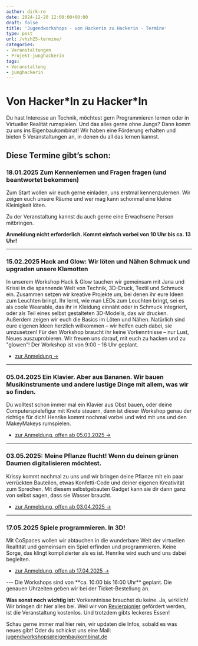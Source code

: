 ```yaml
---
author: dirk-re
date: 2024-12-20 12:00:00+00:00
draft: false
title: 'Jugendworkshops - von Hackerin zu Hackerin - Termine'
type: post
url: /vhzh25-termine/
categories:
- Veranstaltungen
- Projekt-junghackerin
tags:
- Veranstaltung
- junghackerin
---
```


# Von Hacker\*In zu Hacker\*In
Du hast Interesse an Technik, möchtest gern Programmieren lernen oder in Virtueller Realität rumspielen.
Und das alles gerne ohne Jungs?
Dann komm zu uns ins Eigenbaukombinat!
Wir haben eine Förderung erhalten und bieten 5 Veranstaltungen an, in denen du all das lernen kannst.
## Diese Termine gibt’s schon:

### 18.01.2025 Zum Kennenlernen und Fragen fragen (und beantwortet bekommen)
Zum Start wollen wir euch gerne einladen, uns erstmal kennenzulernen. Wir zeigen euch unsere Räume und wer mag kann schonmal eine kleine Kleinigkeit löten.

Zu der Veranstaltung kannst du auch gerne eine Erwachsene Person mitbringen.

**Anmeldung nicht erforderlich. Kommt einfach vorbei von 10 Uhr bis ca. 13 Uhr!**

---
### 15.02.2025 Hack and Glow: Wir löten und Nähen Schmuck und upgraden unsere Klamotten

In unserem Workshop Hack & Glow tauchen wir gemeinsam mit Jana und Krissi in die spannende Welt von Technik, 3D-Druck, Textil und Schmuck ein. Zusammen setzen wir kreative Projekte um, bei denen ihr eure Ideen zum Leuchten bringt. Ihr lernt, wie man LEDs zum Leuchten bringt, sei es als coole Wearable, das ihr in Kleidung einnäht oder in Schmuck integriert, oder als Teil eines selbst gestalteten 3D-Modells, das wir drucken. Außerdem zeigen wir euch die Basics im Löten und Nähen. Natürlich sind eure eigenen Ideen herzlich willkommen – wir helfen euch dabei, sie umzusetzen! Für den Workshop braucht ihr keine Vorkenntnisse – nur Lust, Neues auszuprobieren. Wir freuen uns darauf, mit euch zu hacken und zu "glowen”!
Der Workshop ist von 9:00 - 16 Uhr geplant.
<ul class="pager main-pager">
              <li class="">
                <a href="https://tickets.eigenbaukombinat.de/ebk/vhzh25-02/" target="_blank">zur Anmeldung &rarr;</a>
              </li>
</ul>

---
### 05.04.2025 Ein Klavier. Aber aus Bananen. Wir bauen Musikinstrumente und andere lustige Dinge mit allem, was wir so finden.

Du wolltest schon immer mal ein Klavier aus Obst bauen, oder deine Computerspielefigur mit Knete steuern, dann ist dieser Workshop genau der richtige für dich!
Henrike kommt nochmal vorbei und wird mit uns und den MakeyMakeys rumspielen.


<ul class="pager main-pager">
              <li class="">
                <a href="https://tickets.eigenbaukombinat.de/ebk/vhzh25-04/" target="_blank">zur Anmeldung, offen ab 05.03.2025 &rarr;</a>
              </li>
</ul>

---
### 03.05.2025: Meine Pflanze flucht! Wenn du deinen grünen Daumen digitalisieren möchtest.

Krissy kommt nochmal zu uns und wir bringen deine Pflanze mit ein paar verrückten Bauteilen, etwas Konfetti-Code und deiner eigenen Kreativität zum Sprechen. Mit diesem selbstgebauten Gadget kann sie dir dann ganz von selbst sagen, dass sie Wasser braucht.

<ul class="pager main-pager">
              <li class="">
                <a href="https://tickets.eigenbaukombinat.de/ebk/vhzh25-05/" target="_blank">zur Anmeldung, offen ab 03.04.2025 &rarr;</a>
              </li>
</ul>

---
### 17.05.2025 Spiele programmieren. In 3D!

Mit CoSpaces wollen wir abtauchen in die wunderbare Welt der virtuellen Realtität und gemeinsam ein Spiel erfinden und programmieren. Keine Sorge, das klingt komplizierter als es ist. Henrike wird euch und uns dabei begleiten.

<ul class="pager main-pager">
              <li class="">
                <a href="https://tickets.eigenbaukombinat.de/ebk/vhzh25-02-2/" target="_blank">zur Anmeldung, offen ab 17.04.2025 &rarr;</a>
              </li>
</ul>
---
Die Workshops sind von **ca. 10:00 bis 16:00 Uhr** geplant. Die genauen Uhrzeiten geben wir bei der Ticket-Bestellung an.


**Was sonst noch wichtig ist:**
Vorkenntnisse brauchst du keine. Ja, wirklich! Wir bringen dir hier alles bei.
Weil wir von [Revierpionier](https://strukturwandel.sachsen-anhalt.de/zukunft-mitgestalten/revierpionier) gefördert werden, ist die Veranstaltung kostenlos.
Und trotzdem gibts leckeres Essen!

Schau gerne immer mal hier rein, wir updaten die Infos, sobald es was neues gibt!
Oder du schickst uns eine Mail: jugendworkshops@eigenbaukombinat.de
